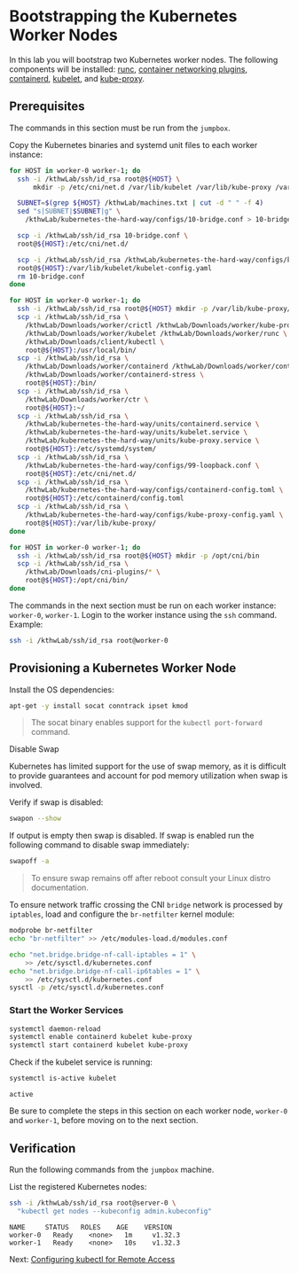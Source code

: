 # Bootstrapping the Kubernetes Worker Nodes

In this lab you will bootstrap two Kubernetes worker nodes. The following components will be installed: [runc](https://github.com/opencontainers/runc), [container networking plugins](https://github.com/containernetworking/cni), [containerd](https://github.com/containerd/containerd), [kubelet](https://kubernetes.io/docs/reference/command-line-tools-reference/kubelet), and [kube-proxy](https://kubernetes.io/docs/concepts/cluster-administration/proxies).

## Prerequisites

The commands in this section must be run from the `jumpbox`.

Copy the Kubernetes binaries and systemd unit files to each worker instance:

```bash
for HOST in worker-0 worker-1; do
  ssh -i /kthwLab/ssh/id_rsa root@${HOST} \
      mkdir -p /etc/cni/net.d /var/lib/kubelet /var/lib/kube-proxy /var/lib/kubernetes /var/run/kubernetes

  SUBNET=$(grep ${HOST} /kthwLab/machines.txt | cut -d " " -f 4)
  sed "s|SUBNET|$SUBNET|g" \
    /kthwLab/kubernetes-the-hard-way/configs/10-bridge.conf > 10-bridge.conf

  scp -i /kthwLab/ssh/id_rsa 10-bridge.conf \
  root@${HOST}:/etc/cni/net.d/

  scp -i /kthwLab/ssh/id_rsa /kthwLab/kubernetes-the-hard-way/configs/kubelet-config.yaml \
  root@${HOST}:/var/lib/kubelet/kubelet-config.yaml
  rm 10-bridge.conf
done
```

```bash
for HOST in worker-0 worker-1; do
  ssh -i /kthwLab/ssh/id_rsa root@${HOST} mkdir -p /var/lib/kube-proxy/ /etc/containerd/
  scp -i /kthwLab/ssh/id_rsa \
    /kthwLab/Downloads/worker/crictl /kthwLab/Downloads/worker/kube-proxy \
    /kthwLab/Downloads/worker/kubelet /kthwLab/Downloads/worker/runc \
    /kthwLab/Downloads/client/kubectl \
    root@${HOST}:/usr/local/bin/
  scp -i /kthwLab/ssh/id_rsa \
    /kthwLab/Downloads/worker/containerd /kthwLab/Downloads/worker/containerd-shim-runc-v2 \
    /kthwLab/Downloads/worker/containerd-stress \
    root@${HOST}:/bin/
  scp -i /kthwLab/ssh/id_rsa \
    /kthwLab/Downloads/worker/ctr \
    root@${HOST}:~/
  scp -i /kthwLab/ssh/id_rsa \
    /kthwLab/kubernetes-the-hard-way/units/containerd.service \
    /kthwLab/kubernetes-the-hard-way/units/kubelet.service \
    /kthwLab/kubernetes-the-hard-way/units/kube-proxy.service \
    root@${HOST}:/etc/systemd/system/
  scp -i /kthwLab/ssh/id_rsa \
    /kthwLab/kubernetes-the-hard-way/configs/99-loopback.conf \
    root@${HOST}:/etc/cni/net.d/
  scp -i /kthwLab/ssh/id_rsa \
    /kthwLab/kubernetes-the-hard-way/configs/containerd-config.toml \
    root@${HOST}:/etc/containerd/config.toml
  scp -i /kthwLab/ssh/id_rsa \
    /kthwLab/kubernetes-the-hard-way/configs/kube-proxy-config.yaml \
    root@${HOST}:/var/lib/kube-proxy/
done
```

```bash
for HOST in worker-0 worker-1; do
  ssh -i /kthwLab/ssh/id_rsa root@${HOST} mkdir -p /opt/cni/bin
  scp -i /kthwLab/ssh/id_rsa \
    /kthwLab/Downloads/cni-plugins/* \
    root@${HOST}:/opt/cni/bin/
done
```

The commands in the next section must be run on each worker instance: `worker-0`, `worker-1`. Login to the worker instance using the `ssh` command. Example:

```bash
ssh -i /kthwLab/ssh/id_rsa root@worker-0
```

## Provisioning a Kubernetes Worker Node

Install the OS dependencies:

```bash
apt-get -y install socat conntrack ipset kmod
```

> The socat binary enables support for the `kubectl port-forward` command.

Disable Swap

Kubernetes has limited support for the use of swap memory, as it is difficult to provide guarantees and account for pod memory utilization when swap is involved.

Verify if swap is disabled:

```bash
swapon --show
```

If output is empty then swap is disabled. If swap is enabled run the following command to disable swap immediately:

```bash
swapoff -a
```

> To ensure swap remains off after reboot consult your Linux distro documentation.

To ensure network traffic crossing the CNI `bridge` network is processed by `iptables`, load and configure the `br-netfilter` kernel module:

```bash
modprobe br-netfilter
echo "br-netfilter" >> /etc/modules-load.d/modules.conf
```

```bash
echo "net.bridge.bridge-nf-call-iptables = 1" \
    >> /etc/sysctl.d/kubernetes.conf
echo "net.bridge.bridge-nf-call-ip6tables = 1" \
    >> /etc/sysctl.d/kubernetes.conf
sysctl -p /etc/sysctl.d/kubernetes.conf
```

### Start the Worker Services

```bash
systemctl daemon-reload
systemctl enable containerd kubelet kube-proxy
systemctl start containerd kubelet kube-proxy
```

Check if the kubelet service is running:

```bash
systemctl is-active kubelet
```

```text
active
```

Be sure to complete the steps in this section on each worker node, `worker-0` and `worker-1`, before moving on to the next section.

## Verification

Run the following commands from the `jumpbox` machine.

List the registered Kubernetes nodes:

```bash
ssh -i /kthwLab/ssh/id_rsa root@server-0 \
  "kubectl get nodes --kubeconfig admin.kubeconfig"
```

```
NAME     STATUS   ROLES    AGE    VERSION
worker-0   Ready    <none>   1m     v1.32.3
worker-1   Ready    <none>   10s    v1.32.3
```

Next: [Configuring kubectl for Remote Access](10-configuring-kubectl.md)
